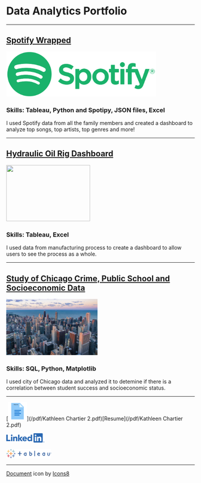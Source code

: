 # Data Analytics Portfolio

---


## [Spotify Wrapped](https://www.linkedin.com/pulse/chartier-family-wrapped-kathleen-chartier%3FtrackingId=5%252FPtS9YuWscybzpoKJDbRg%253D%253D/?trackingId=5%2FPtS9YuWscybzpoKJDbRg%3D%3D)
[<img src="images/Spotify_Logo_CMYK_Green.png?raw=true" width="400" height="120"/>](https://www.linkedin.com/pulse/chartier-family-wrapped-kathleen-chartier%3FtrackingId=5%252FPtS9YuWscybzpoKJDbRg%253D%253D/?trackingId=5%2FPtS9YuWscybzpoKJDbRg%3D%3D)

### Skills: Tableau, Python and Spotipy, JSON files, Excel
I used Spotify data from all the family members and created a dashboard to analyze top songs, top artists, top genres and more!

---

## [Hydraulic Oil Rig Dashboard](https://www.linkedin.com/pulse/hydraulic-oil-rig-dashboard-kathleen-chartier%3FtrackingId=W%252BEQU%252B5xtqKBjMsAFwkcEg%253D%253D/?trackingId=W%2BEQU%2B5xtqKBjMsAFwkcEg%3D%3D)
[<img src="images/beautiful-sunset-oil-field-with-pump-jack.jpg?raw=true" width="224" height="150"/>](https://www.linkedin.com/pulse/hydraulic-oil-rig-dashboard-kathleen-chartier%3FtrackingId=W%252BEQU%252B5xtqKBjMsAFwkcEg%253D%253D/?trackingId=W%2BEQU%2B5xtqKBjMsAFwkcEg%3D%3D)
### Skills: Tableau, Excel
I used data from manufacturing process to create a dashboard to allow users to see the process as a whole.

---
## [Study of Chicago Crime, Public School and Socioeconomic Data](https://www.linkedin.com/pulse/mysql-python-study-chicago-crime-public-school-data-kathleen-chartier%3FtrackingId=rMeYqneYkJQQD03LFbtitA%253D%253D/?trackingId=rMeYqneYkJQQD03LFbtitA%3D%3D)
[<img src="images/architecture-1869211_1280.jpg?raw=true" width="244" height="150"/>](https://www.linkedin.com/pulse/mysql-python-study-chicago-crime-public-school-data-kathleen-chartier%3FtrackingId=rMeYqneYkJQQD03LFbtitA%253D%253D/?trackingId=rMeYqneYkJQQD03LFbtitA%3D%3D)
### Skills: SQL, Python, Matplotlib
I used city of Chicago data and analyzed it to detemine if there is a correlation between student success and socioeconomic status.

---  

[<img src="images/icons8-document-240.png?raw=true" width="50" height="50"/>](/pdf/Kathleen Chartier 2.pdf)[Resume](/pdf/Kathleen Chartier 2.pdf)

[<img src="images/LI-Logo.png?raw=true" width="102" height="25"/>](https://www.linkedin.com/in/kathleen-chartier-338546254)

[<img src="images/TableauLogo_RGB.png?raw=true" width="120" height="25"/>](https://public.tableau.com/app/profile/kathleen.chartier)

---
<a target="_blank" href="https://icons8.com/icon/12053/document">Document</a> icon by <a target="_blank" href="https://icons8.com">Icons8</a>
